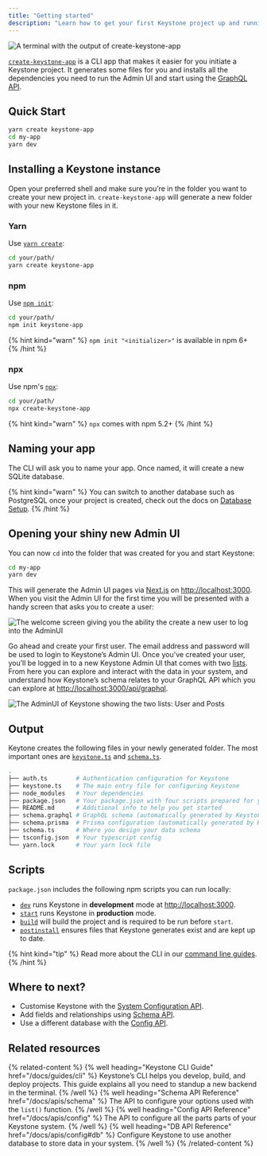 ```yaml
---
title: "Getting started"
description: "Learn how to get your first Keystone project up and running using the `create-keystone-app` Command Line Interface."
---
```


![A terminal with the output of create-keystone-app](/assets/walkthroughs/getting-started/cover.svg)

[`create-keystone-app`](https://github.com/keystonejs/create-keystone-app) is a CLI app that makes it easier for you initiate a Keystone project.
It generates some files for you and installs all the dependencies you need to run the Admin UI and start using the [GraphQL API](/docs/apis/graphql).

## Quick Start

```sh
yarn create keystone-app
cd my-app
yarn dev
```

## Installing a Keystone instance

Open your preferred shell and make sure you’re in the folder you want to create your new project in.
`create-keystone-app` will generate a new folder with your new Keystone files in it.

### Yarn

Use [`yarn create`](https://classic.yarnpkg.com/en/docs/cli/create/):

```sh
cd your/path/
yarn create keystone-app
```

### npm

Use [`npm init`](https://docs.npmjs.com/cli/v7/commands/npm-init):

```sh
cd your/path/
npm init keystone-app
```

{% hint kind="warn" %}
`npm init "<initializer>"` is available in npm 6+
{% /hint %}

### npx

Use npm's [`npx`](https://docs.npmjs.com/cli/v7/commands/npx):

```sh
cd your/path/
npx create-keystone-app
```

{% hint kind="warn" %}
`npx` comes with npm 5.2+
{% /hint %}

## Naming your app

The CLI will ask you to name your app. Once named, it will create a new SQLite database.

{% hint kind="warn" %}
You can switch to another database such as PostgreSQL once your project is created, check out the docs on [Database Setup](https://keystonejs.com/docs/apis/config#db).
{% /hint %}

## Opening your shiny new Admin UI

You can now `cd` into the folder that was created for you and start Keystone:

```sh
cd my-app
yarn dev
```

This will generate the Admin UI pages via [Next.js](https://nextjs.org/) on <http://localhost:3000>. When you visit the Admin UI for the first time you will be presented with a handy screen that asks you to create a user:

![The welcome screen giving you the ability the create a new user to log into the AdminUI](/assets/walkthroughs/getting-started/welcome-screen.png)

Go ahead and create your first user. The email address and password will be used to login to Keystone’s Admin UI. Once you've created your user, you’ll be logged in to a new Keystone Admin UI that comes with two [lists](/docs/apis/config#lists).
From here you can explore and interact with the data in your system, and understand how Keystone’s schema relates to your GraphQL API which you can explore at <http://localhost:3000/api/graphql>.

![The AdminUI of Keystone showing the two lists: User and Posts](/assets/walkthroughs/getting-started/adminui.png)

## Output

Keytone creates the following files in your newly generated folder. The most important ones are [`keystone.ts`](/docs/apis/config) and [`schema.ts`](/docs/apis/Schema).

```sh
.
├── auth.ts        # Authentication configuration for Keystone
├── keystone.ts    # The main entry file for configuring Keystone
├── node_modules   # Your dependencies
├── package.json   # Your package.json with four scripts prepared for you
├── README.md      # Additional info to help you get started
├── schema.graphql # GraphQL schema (automatically generated by Keystone)
├── schema.prisma  # Prisma configuration (automatically generated by Keystone)
├── schema.ts      # Where you design your data schema
├── tsconfig.json  # Your typescript config
└── yarn.lock      # Your yarn lock file
```

## Scripts

`package.json` includes the following npm scripts you can run locally:

- [`dev`](/docs/guides/cli#dev) runs Keystone in **development** mode at <http://localhost:3000>.
- [`start`](/docs/guides/cli#start) runs Keystone in **production** mode.
- [`build`](/docs/guides/cli#build) will build the project and is required to be run before `start`.
- [`postinstall`](/docs/guides/cli#postinstall) ensures files that Keystone generates exist and are kept up to date.

{% hint kind="tip" %}
Read more about the CLI in our [command line guides](/guides/cli).
{% /hint %}

## Where to next?

- Customise Keystone with the [System Configuration API](/apis/config).
- Add fields and relationships using [Schema API](/apis/schema).
- Use a different database with the [Config API](/docs/apis/config#db).

## Related resources

{% related-content %}
{% well
heading="Keystone CLI Guide"
href="/docs/guides/cli" %}
Keystone’s CLI helps you develop, build, and deploy projects. This guide explains all you need to standup a new backend in the terminal.
{% /well %}
{% well
heading="Schema API Reference"
href="/docs/apis/schema" %}
The API to configure your options used with the `list()` function.
{% /well %}
{% well
heading="Config API Reference"
href="/docs/apis/config" %}
The API to configure all the parts parts of your Keystone system.
{% /well %}
{% well
heading="DB API Reference"
href="/docs/apis/config#db" %}
Configure Keystone to use another database to store data in your system.
{% /well %}
{% /related-content %}
